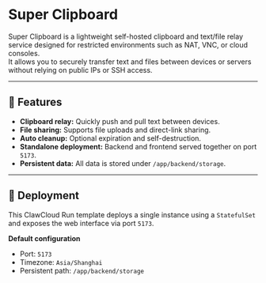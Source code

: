 # Super Clipboard

Super Clipboard is a lightweight self-hosted clipboard and text/file relay service designed for restricted environments such as NAT, VNC, or cloud consoles.  
It allows you to securely transfer text and files between devices or servers without relying on public IPs or SSH access.

---

## 🚀 Features

- **Clipboard relay:** Quickly push and pull text between devices.
- **File sharing:** Supports file uploads and direct-link sharing.
- **Auto cleanup:** Optional expiration and self-destruction.
- **Standalone deployment:** Backend and frontend served together on port `5173`.
- **Persistent data:** All data is stored under `/app/backend/storage`.

---

## 🧩 Deployment

This ClawCloud Run template deploys a single instance using a `StatefulSet` and exposes the web interface via port `5173`.

**Default configuration**
- Port: `5173`
- Timezone: `Asia/Shanghai`
- Persistent path: `/app/backend/storage`

